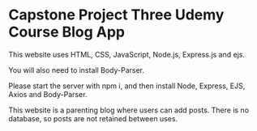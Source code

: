 # Capstone Project Three Udemy Course Blog App
This website uses HTML, CSS, JavaScript, Node.js, Express.js and ejs.

You will also need to install Body-Parser.

Please start the server with npm i, and then install Node, Express, EJS, Axios and Body-Parser.

This website is a parenting blog where users can add posts.  There is no database, so posts are not retained between uses.
